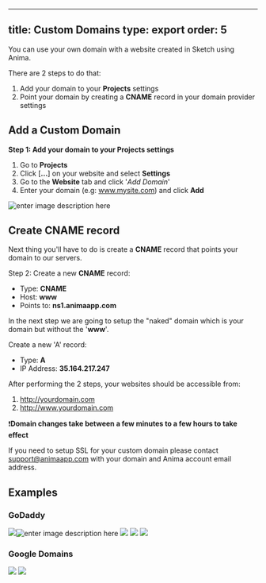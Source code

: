 
---
title: Custom Domains
type: export
order: 5
---
You can use your own domain with a website created in Sketch using Anima.

There are 2 steps to do that:

1. Add your domain to your **Projects** settings
2. Point your domain by creating a **CNAME** record in your domain provider settings

## Add a Custom Domain
**Step 1: Add your domain to your **Projects** settings**

1. Go to **Projects**
2. Click [**...**] on your website and select **Settings**
3. Go to the **Website** tab and click '*Add Domain*'
4. Enter your domain (e.g: www.mysite.com) and click **Add**

![enter image description here](http://f.cl.ly/items/3b0B2Y342x1U2l1p163P/Custom%20domain.gif)
## Create CNAME record

Next thing you'll have to do is create a **CNAME** record that points your domain to our servers.

Step 2:  Create a new **CNAME** record:

* Type: **CNAME**
* Host: **www**
* Points to: **ns1.animaapp.com**

In the next step we are going to setup the "naked" domain which is your domain but without the '**www**'.

Create a new 'A' record:

* Type: **A**
* IP Address: **35.164.217.247**

After performing the 2 steps, your websites should be accessible from:

1. http://yourdomain.com
2. http://www.yourdomain.com

❗️**Domain changes take between a few minutes to a few hours to take effect**

 If you need to setup SSL for your custom domain please contact support@animaapp.com with your domain and Anima account email address.

## Examples

### GoDaddy

![](https://docs.animaapp.com/images/launchpad/domains/godaddy/1.png)![enter image description here](https://docs.animaapp.com/images/launchpad/domains/godaddy/3.png)
![](https://docs.animaapp.com/images/launchpad/domains/godaddy/2.png)
![](https://docs.animaapp.com/images/launchpad/domains/godaddy/4.png)
![](https://docs.animaapp.com/images/launchpad/domains/godaddy/5.png)
### Google Domains

![](https://docs.animaapp.com/images/launchpad/domains/google/1.png)
![](https://docs.animaapp.com/images/launchpad/domains/google/2.png)
